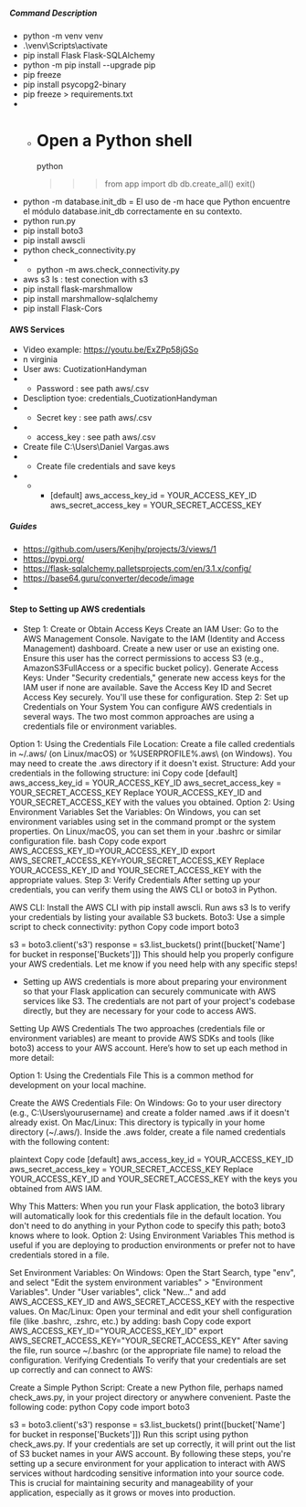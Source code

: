 ##### Command Description

- python -m venv venv
- .\venv\Scripts\activate
- pip install Flask Flask-SQLAlchemy
- python -m pip install --upgrade pip
- pip freeze
- pip install psycopg2-binary
- pip freeze > requirements.txt
- - # Open a Python shell
    python
    >>> from app import db
    >>> db.create_all()
    >>> exit()
- python -m database.init_db = El uso de -m hace que Python encuentre el módulo database.init_db correctamente en su contexto.
- python run.py
- pip install boto3
- pip install awscli
- python check_connectivity.py
- -  python -m aws.check_connectivity.py
- aws s3 ls : test conection with s3
- pip install flask-marshmallow
- pip install marshmallow-sqlalchemy
- pip install Flask-Cors


#### AWS Services
- Video example: https://youtu.be/ExZPp58jGSo
-   n virginia
- User aws: CuotizationHandyman 
- - Password : see path aws/.csv
- Descliption tyoe: credentials_CuotizationHandyman
- -  Secret key :  see path aws/.csv
- - access_key : see path aws/.csv
- Create file C:\Users\Daniel Vargas\.aws 
- - Create file credentials and save keys 
- - - [default]
aws_access_key_id = YOUR_ACCESS_KEY_ID
aws_secret_access_key = YOUR_SECRET_ACCESS_KEY

##### Guides

- https://github.com/users/Kenjhy/projects/3/views/1
- https://pypi.org/
- https://flask-sqlalchemy.palletsprojects.com/en/3.1.x/config/
- https://base64.guru/converter/decode/image
- 

####  Step to Setting up AWS credentials

- Step 1: Create or Obtain Access Keys
Create an IAM User:
Go to the AWS Management Console.
Navigate to the IAM (Identity and Access Management) dashboard.
Create a new user or use an existing one. Ensure this user has the correct permissions to access S3 (e.g., AmazonS3FullAccess or a specific bucket policy).
Generate Access Keys:
Under "Security credentials," generate new access keys for the IAM user if none are available.
Save the Access Key ID and Secret Access Key securely. You'll use these for configuration.
Step 2: Set up Credentials on Your System
You can configure AWS credentials in several ways. The two most common approaches are using a credentials file or environment variables.

Option 1: Using the Credentials File
Location: Create a file called credentials in ~/.aws/ (on Linux/macOS) or %USERPROFILE%\.aws\ (on Windows). You may need to create the .aws directory if it doesn't exist.
Structure: Add your credentials in the following structure:
ini
Copy code
[default]
aws_access_key_id = YOUR_ACCESS_KEY_ID
aws_secret_access_key = YOUR_SECRET_ACCESS_KEY
Replace YOUR_ACCESS_KEY_ID and YOUR_SECRET_ACCESS_KEY with the values you obtained.
Option 2: Using Environment Variables
Set the Variables:
On Windows, you can set environment variables using set in the command prompt or the system properties.
On Linux/macOS, you can set them in your .bashrc or similar configuration file.
bash
Copy code
export AWS_ACCESS_KEY_ID=YOUR_ACCESS_KEY_ID
export AWS_SECRET_ACCESS_KEY=YOUR_SECRET_ACCESS_KEY
Replace YOUR_ACCESS_KEY_ID and YOUR_SECRET_ACCESS_KEY with the appropriate values.
Step 3: Verify Credentials
After setting up your credentials, you can verify them using the AWS CLI or boto3 in Python.

AWS CLI:
Install the AWS CLI with pip install awscli.
Run aws s3 ls to verify your credentials by listing your available S3 buckets.
Boto3:
Use a simple script to check connectivity:
python
Copy code
import boto3

s3 = boto3.client('s3')
response = s3.list_buckets()
print([bucket['Name'] for bucket in response['Buckets']])
This should help you properly configure your AWS credentials. Let me know if you need help with any specific steps!


- Setting up AWS credentials is more about preparing your environment so that your Flask application can securely communicate with AWS services like S3. The credentials are not part of your project's codebase directly, but they are necessary for your code to access AWS.

Setting Up AWS Credentials
The two approaches (credentials file or environment variables) are meant to provide AWS SDKs and tools (like boto3) access to your AWS account. Here’s how to set up each method in more detail:

Option 1: Using the Credentials File
This is a common method for development on your local machine.

Create the AWS Credentials File:
On Windows: Go to your user directory (e.g., C:\Users\yourusername\) and create a folder named .aws if it doesn't already exist.
On Mac/Linux: This directory is typically in your home directory (~/.aws/).
Inside the .aws folder, create a file named credentials with the following content:

plaintext
Copy code
[default]
aws_access_key_id = YOUR_ACCESS_KEY_ID
aws_secret_access_key = YOUR_SECRET_ACCESS_KEY
Replace YOUR_ACCESS_KEY_ID and YOUR_SECRET_ACCESS_KEY with the keys you obtained from AWS IAM.

Why This Matters: When you run your Flask application, the boto3 library will automatically look for this credentials file in the default location. You don't need to do anything in your Python code to specify this path; boto3 knows where to look.
Option 2: Using Environment Variables
This method is useful if you are deploying to production environments or prefer not to have credentials stored in a file.

Set Environment Variables:
On Windows:
Open the Start Search, type "env", and select "Edit the system environment variables" > "Environment Variables".
Under "User variables", click "New..." and add AWS_ACCESS_KEY_ID and AWS_SECRET_ACCESS_KEY with the respective values.
On Mac/Linux:
Open your terminal and edit your shell configuration file (like .bashrc, .zshrc, etc.) by adding:
bash
Copy code
export AWS_ACCESS_KEY_ID="YOUR_ACCESS_KEY_ID"
export AWS_SECRET_ACCESS_KEY="YOUR_SECRET_ACCESS_KEY"
After saving the file, run source ~/.bashrc (or the appropriate file name) to reload the configuration.
Verifying Credentials
To verify that your credentials are set up correctly and can connect to AWS:

Create a Simple Python Script:
Create a new Python file, perhaps named check_aws.py, in your project directory or anywhere convenient.
Paste the following code:
python
Copy code
import boto3

s3 = boto3.client('s3')
response = s3.list_buckets()
print([bucket['Name'] for bucket in response['Buckets']])
Run this script using python check_aws.py. If your credentials are set up correctly, it will print out the list of S3 bucket names in your AWS account.
By following these steps, you're setting up a secure environment for your application to interact with AWS services without hardcoding sensitive information into your source code. This is crucial for maintaining security and manageability of your application, especially as it grows or moves into production.


#